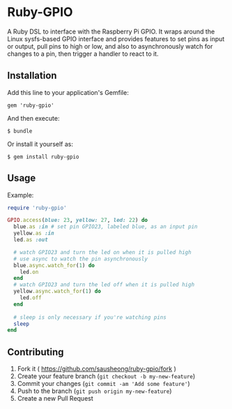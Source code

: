 # Ruby-GPIO

A Ruby DSL to interface with the Raspberry Pi GPIO. It wraps around the Linux sysfs-based GPIO interface and provides features to set pins as input or output, pull pins to high or low, and also to asynchronously watch for changes to a pin, then trigger a handler to react to it.

## Installation

Add this line to your application's Gemfile:

    gem 'ruby-gpio'

And then execute:

    $ bundle

Or install it yourself as:

    $ gem install ruby-gpio

## Usage

Example:

```ruby
require 'ruby-gpio'

GPIO.access(blue: 23, yellow: 27, led: 22) do
  blue.as :in # set pin GPIO23, labeled blue, as an input pin
  yellow.as :in
  led.as :out

  # watch GPIO23 and turn the led on when it is pulled high
  # use async to watch the pin asynchronously
  blue.async.watch_for(1) do
    led.on
  end
  # watch GPIO23 and turn the led off when it is pulled high
  yellow.async.watch_for(1) do
    led.off
  end
  
  # sleep is only necessary if you're watching pins
  sleep
end
```

## Contributing

1. Fork it ( https://github.com/sausheong/ruby-gpio/fork )
2. Create your feature branch (`git checkout -b my-new-feature`)
3. Commit your changes (`git commit -am 'Add some feature'`)
4. Push to the branch (`git push origin my-new-feature`)
5. Create a new Pull Request
